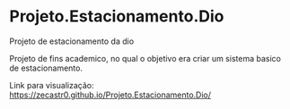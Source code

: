 # Projeto.Estacionamento.Dio
Projeto de estacionamento da dio

Projeto de fins academico, no qual o objetivo era criar um sistema basico de estacionamento.

Link para visualização:
https://zecastr0.github.io/Projeto.Estacionamento.Dio/
